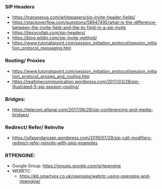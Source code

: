 ### SIP Headers
- https://transnexus.com/whitepapers/sip-invite-header-fields/
- https://stackoverflow.com/questions/58947495/what-is-the-difference-between-the-invite-field-and-the-to-field-in-a-sip-invite
- https://tipsycollab.com/sip-headers/
- https://blog.wildix.com/sip-invite-method/
- https://www.tutorialspoint.com/session_initiation_protocol/session_initiation_protocol_messaging.htm


### Routing/ Proxies
- https://www.tutorialspoint.com/session_initiation_protocol/session_initiation_protocol_proxies_and_routing.htm
- https://realtimecommunication.wordpress.com/2017/03/28/sip-illustrated-5-sip-session-routing/



### Bridges:
- https://telecom.altanai.com/2017/06/28/sip-conferencing-and-media-bridges/

### Redirect/ Refer/ ReInvite
- https://sifaserdarozen.wordpress.com/2019/07/29/sip-call-modifiers-redirect-refer-reinvite-with-sipp-examples




### RTPENGINE:
- Google Group: https://groups.google.com/g/rtpengine
- WEBRTC: 
    - https://kb.smartvox.co.uk/opensips/webrtc-using-opensips-and-rtpengine/

